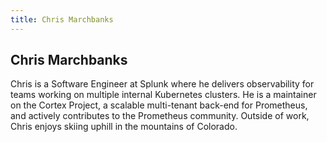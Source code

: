 ```yaml
---
title: Chris Marchbanks
---
```


## Chris Marchbanks

Chris is a Software Engineer at Splunk where he delivers observability for teams working on multiple internal Kubernetes clusters. He is a maintainer on the Cortex Project, a scalable multi-tenant back-end for Prometheus, and actively contributes to the Prometheus community.  Outside of work, Chris enjoys skiing uphill in the mountains of Colorado.
